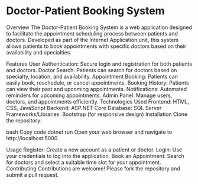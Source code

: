 # Doctor-Patient Booking System
Overview
The Doctor-Patient Booking System is a web application designed to facilitate the appointment scheduling process between patients and doctors. Developed as part of the Internet Application unit, this system allows patients to book appointments with specific doctors based on their availability and specialties.

Features
User Authentication: Secure login and registration for both patients and doctors.
Doctor Search: Patients can search for doctors based on specialty, location, and availability.
Appointment Booking: Patients can easily book, reschedule, or cancel appointments.
Booking History: Patients can view their past and upcoming appointments.
Notifications: Automated reminders for upcoming appointments.
Admin Panel: Manage users, doctors, and appointments efficiently.
Technologies Used
Frontend: HTML, CSS, JavaScript
Backend: ASP.NET Core
Database: SQL Server
Frameworks/Libraries: Bootstrap (for responsive design)
Installation
Clone the repository:


bash
Copy code
dotnet run
Open your web browser and navigate to http://localhost:5000.

Usage
Register: Create a new account as a patient or doctor.
Login: Use your credentials to log into the application.
Book an Appointment: Search for doctors and select a suitable time slot for your appointment.
Contributing
Contributions are welcome! Please fork the repository and submit a pull request.
